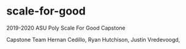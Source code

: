 # scale-for-good
2019-2020 ASU Poly Scale For Good Capstone

Capstone Team
Hernan Cedillo, Ryan Hutchison, Justin Vredevoogd,
